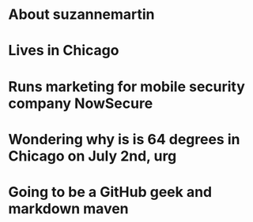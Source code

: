 # About suzannemartin
# Lives in Chicago
# Runs marketing for mobile security company NowSecure
# Wondering why is is 64 degrees in Chicago on July 2nd, urg
# Going to be a GitHub geek and markdown maven
